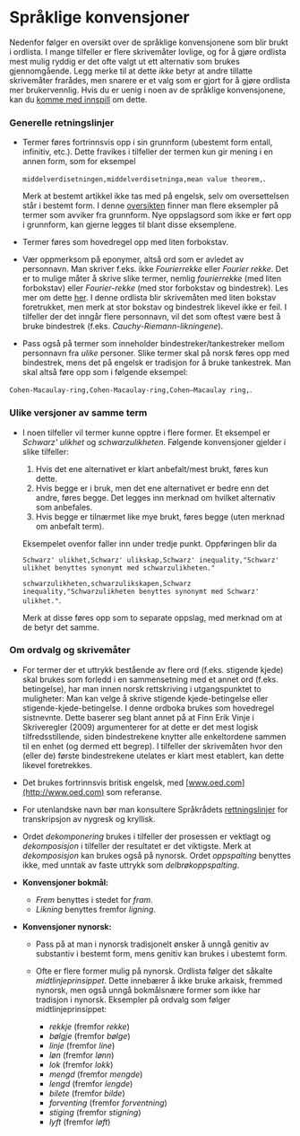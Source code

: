 # Språklige konvensjoner

Nedenfor følger en oversikt over de språklige konvensjonene som blir brukt i ordlista. I mange tilfeller er flere skrivemåter lovlige, og for å gjøre ordlista mest mulig ryddig er det ofte valgt ut ett alternativ som brukes gjennomgående. Legg merke til at dette <i>ikke</i> betyr at andre tillatte skrivemåter frarådes, men snarere er et valg som er gjort for å gjøre ordlista mer brukervennlig. Hvis du er uenig i noen av de språklige konvensjonene, kan du [komme med innspill](innspill.md) om dette. 

### Generelle retningslinjer
* Termer føres fortrinnsvis opp i sin grunnform (ubestemt form entall, infinitiv, etc.). Dette fravikes i tilfeller der termen kun gir mening i en annen form, som for eksempel

  `middelverdisetningen,middelverdisetninga,mean value theorem,`.
 
  Merk at bestemt artikkel ikke tas med på engelsk, selv om oversettelsen står i bestemt form. I denne [oversikten](ikke_grunnform_eksempler.md) finner man flere eksempler på termer som avviker fra grunnform. Nye oppslagsord som ikke er ført opp i grunnform, kan gjerne legges til blant disse eksemplene.

* Termer føres som hovedregel opp med liten forbokstav.

* Vær oppmerksom på eponymer, altså ord som er avledet av personnavn. Man skriver f.eks. ikke <i>Fourierrekke</i> eller <i>Fourier rekke</i>. Det er to mulige måter å skrive slike termer, nemlig <i>fourierrekke</i> (med liten forbokstav) eller <i>Fourier-rekke</i> (med stor forbokstav og bindestrek). Les mer om dette [her](http://www.sprakradet.no/sprakhjelp/Skriverad/Ordlister/eponym-i-fysikk-og-kjemi/). I denne ordlista blir skrivemåten med liten bokstav foretrukket, men merk at stor bokstav og bindestrek likevel ikke er feil. I tilfeller der det inngår flere personnavn, vil det som oftest være best å bruke bindestrek (f.eks. <i>Cauchy-Riemann-likningene</i>).

* Pass også på termer som inneholder bindestreker/tankestreker mellom personnavn fra <i>ulike</i> personer. Slike termer skal på norsk føres opp med bindestrek, mens det på engelsk er tradisjon for å bruke tankestrek. Man skal altså føre opp som i følgende eksempel: 

 `Cohen-Macaulay-ring,Cohen-Macaulay-ring,Cohen–Macaulay ring,`.

### Ulike versjoner av samme term
* I noen tilfeller vil termer kunne opptre i flere former. Et eksempel er <i>Schwarz' ulikhet</i> og <i>schwarzulikheten</i>. Følgende konvensjoner gjelder i slike tilfeller:
  1. Hvis det ene alternativet er klart anbefalt/mest brukt, føres kun dette.  
  2. Hvis begge er i bruk, men det ene alternativet er bedre enn det andre, føres begge. Det legges inn merknad om hvilket alternativ som anbefales.
  3. Hvis begge er tilnærmet like mye brukt, føres begge (uten merknad om anbefalt term).
  
  Eksempelet ovenfor faller inn under tredje punkt. Oppføringen blir da

  `Schwarz' ulikhet,Schwarz' ulikskap,Schwarz' inequality,"Schwarz' ulikhet benyttes synonymt med schwarzulikheten."`

  `schwarzulikheten,schwarzulikskapen,Schwarz inequality,"Schwarzulikheten benyttes synonymt med Schwarz' ulikhet."`.

  Merk at disse føres opp som to separate oppslag, med merknad om at de betyr det samme.



### Om ordvalg og skrivemåter

* For termer der et uttrykk bestående av flere ord (f.eks. stigende kjede) skal brukes som forledd i en sammensetning med et annet ord (f.eks. betingelse), har man innen norsk rettskriving i utgangspunktet to muligheter: Man kan velge å skrive stigende kjede-betingelse eller stigende-kjede-betingelse. I denne ordboka brukes som hovedregel sistnevnte. Dette baserer seg blant annet på at Finn Erik Vinje i Skriveregler (2009) argumenterer for at dette er det mest logisk tilfredsstillende, siden bindestrekene knytter alle enkeltordene sammen til en enhet (og dermed ett begrep). I tilfeller der skrivemåten hvor den (eller de) første bindestrekene utelates er klart mest etablert, kan dette likevel foretrekkes.

* Det brukes fortrinnsvis britisk engelsk, med [www.oed.com](http://www.oed.com) som referanse.

* For utenlandske navn bør man konsultere Språkrådets [rettningslinjer](http://www.sprakradet.no/sprakhjelp/Skriverad/Transkripsjon_av_kyrillisk_og_nygresk/) for transkripsjon av nygresk og kryllisk.

* Ordet <i>dekomponering</i> brukes i tilfeller der prosessen er vektlagt og <i>dekomposisjon</i> i tilfeller der resultatet er det viktigste. Merk at <i>dekomposisjon</i> kan brukes også på nynorsk. Ordet <i>oppspalting</i> benyttes ikke, med unntak av faste uttrykk som <i>delbrøkoppspalting</i>. 

* **Konvensjoner bokmål:**
  * <i>Frem</i> benyttes i stedet for <i>fram</i>.
  * <i>Likning</i> benyttes fremfor <i>ligning</i>.

* **Konvensjoner nynorsk:**
  * Pass på at man i nynorsk tradisjonelt ønsker å unngå genitiv av substantiv i bestemt form, mens genitiv kan brukes i ubestemt form.

  * Ofte er flere former mulig på nynorsk. Ordlista følger det såkalte <i>midtlinjeprinsippet</i>. Dette innebærer å ikke bruke arkaisk, fremmed nynorsk, men også unngå bokmålsnære former som ikke har tradisjon i nynorsk. Eksempler på ordvalg som følger midtlinjeprinsippet:
    * <i>rekkje</i> (fremfor <i>rekke</i>)
    * <i>bølgje</i> (fremfor <i>bølge</i>)
    * <i>linje</i> (fremfor <i>line</i>)
    * <i>løn</i> (fremfor <i>lønn</i>)
    * <i>lok</i> (fremfor <i>lokk</i>)
    * <i>mengd</i> (fremfor <i>mengde</i>)
    * <i>lengd</i> (fremfor <i>lengde</i>)
    * <i>bilete</i> (fremfor <i>bilde</i>)
    * <i>forventing</i> (fremfor <i>forventning</i>)
    * <i>stiging</i> (fremfor <i>stigning</i>)
    * <i>lyft</i> (fremfor <i>løft</i>)
